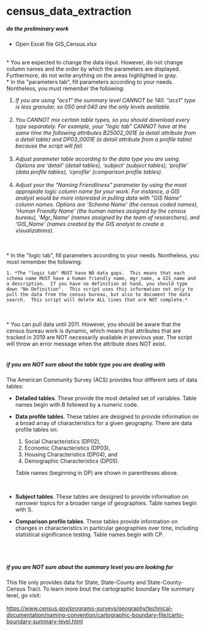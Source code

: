 # census_data_extraction

##### do the preliminary work

* Open Excel file GIS_Census.xlsx  
<br>
* You are expected to change the data input. However, do not change column names and the order by which the parameters are displayed. Furthermore, do not write anything on the areas highlighted in gray.  
<br>
* In the "parameters tab", fill parameters according to your needs.  Nontheless, you must remember the following:  
    
1. *If you are using "acs1" the summary level CANNOT be 140. "acs1" type is less granular, so 050 and 040 are the only levels available.*  
    <br>
2. *You CANNOT mix certain table types, so you should download every type separately. For example, your "logic tab" CANNOT have at the same time the following attributes B25002_001E (a detail attribute from a detail table) and DP03_0001E (a detail attribute from a profile table) because the script will fail.*  
    <br>
3. *Adjust parameter table according to the data type you are using. Options are ‘detail’ (detail tables), ‘subject’ (subject tables), ‘profile’ (data profile tables), ‘cprofile’ (comparison profile tables).*  
    <br>
4. *Adjust your the "Naming Friendliness" parameter by using the most appropiate logic column name for your work.  For instance, a GIS analyst would be more interested in pulling data with "GIS Name" column names.  Options are ‘Schema Name’ (the census coded names), ‘Human Friendly Name’ (the human names assigned by the census bureau), ‘Mgr_Name’ (names assigned by the team of researchers), and ‘GIS_Name’ (names created by the GIS analyst to create a visualizations).*  
    <br>
<br>    
* In the "logic tab", fill parameters according to your needs.  Nontheless, you must remember the following:  

    1. *The "logic tab" MUST have NO data gaps.  This means that each schema name MUST have a human friendly name, mgr_name, a GIS_name and a description.  If you have no definition at hand, you should type down "No Definition".  This script uses this information not only to pull the data from the census bureau, but also to document the data search.  This script will delete ALL lines that are NOT complete.*
<br>
<br>
* You can pull data until 2011. However, you should be aware that the census bureau work is dynamic, which means that attributes that are tracked in 2019 are NOT necessarily available in previous year.  The script will throw an error message when the attribute does NOT exist.  
<br>
<br>


##### if  you are NOT sure about the table type you are dealing with    
    
The American Community Survey (ACS) provides four different sets of data tables:

* **Detailed tables**. These provide the most detailed set of variables. Table names begin with B followed by a numeric code.  

* **Data profile tables**. These tables are designed to provide information on a broad array of characteristics for a given geography. There are data profile tables on:  

    1. Social Characteristics (DP02),
    1. Economic Characteristics (DP03),
    1. Housing Characteristics (DP04), and
    1. Demographic Characteristics (DP05).  
    
  Table names (beginning in DP) are shown in parentheses above.  
  
 <br>

* **Subject tables**. These tables are designed to provide information on narrower topics for a broader range of geographies. Table names begin with S.

* **Comparison profile tables**. These tables provide information on changes in characteristics in particular geographies over time, including statistical significance testing. Table names begin with CP.
<br>
<br>


##### if  you are NOT sure about the summary level you are looking for 

This file only provides data for State, State-County and State-County-Census Tract.  To learn more bout the cartographic boundary file summary level, go visit:  
<br>
https://www.census.gov/programs-surveys/geography/technical-documentation/naming-convention/cartographic-boundary-file/carto-boundary-summary-level.html
